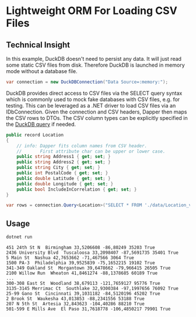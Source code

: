 
# Lightweight ORM For Loading CSV Files

## Technical Insight

In this example, DuckDB doesn't need to persist any data.
It will just read some static CSV files from disk.
Therefore DuckDB is launched in memory mode without a database file.

```cs
var connection = new DuckDBConnection("Data Source=:memory:");
```

DuckDB provides direct access to CSV files via the SELECT query syntax
which is commonly used to mock fake databases with CSV files, e.g. for testing.
This can be leveraged as a .NET driver to load CSV files via an IDbConnection.
Given the connection and CSV headers, Dapper then maps the CSV rows to DTOs.
The CSV column types can be explicitly specified in the
[DuckDB query](https://duckdb.org/docs/data/csv/overview.html) if needed.

```cs
public record Location
{
    // info: Dapper fits column names from CSV header.
    //       First attribute char can be upper or lower case.
    public string Address1 { get; set; }
    public string Address2 { get; set; }
    public string City { get; set; }
    public int PostalCode { get; set; }
    public double Latitude { get; set; }
    public double Longitude { get; set; }
    public bool IncludeInCorrelation { get; set; }
}

var rows = connection.Query<Location>("SELECT * FROM './data/Location_v5.csv'").AsList();
```

## Usage

```sh
dotnet run
```

```text
451 24th St N  Birmingham 33,5206608 -86,80249 35203 True
2436 University Blvd  Tuscaloosa 33,2098407 -87,5691735 35401 True
5 Main St  Nashua 42,7653662 -71,467566 3064 True
1500 PA-3  Philadelphia 39,9525839 -75,1652215 19102 True
341-349 Oakland St  Morgantown 39,6478662 -79,966415 26505 True
2100 Willow Run  Wheaton 41,8461274 -88,1378685 60189 True
...
300-308 East St  Woodland 38,679113 -121,7659127 95776 True
3135-3145 Merrimac Ct  Southlake 32,9300384 -97,1997656 76092 True
25-99 Gano St  Cincinnati 39,1031182 -84,5120196 45202 True
2 Brook St  Waukesha 43,013853 -88,2341556 53188 True
207 N 5th St  Artesia 32,843623 -104,40286 88210 True
501-599 E Mills Ave  El Paso 31,7618778 -106,4850217 79901 True
```
